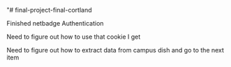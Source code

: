 "# final-project-final-cortland

Finished netbadge Authentication

Need to figure out how to use that cookie I get

Need to figure out how to extract data from campus dish and go to the next item
